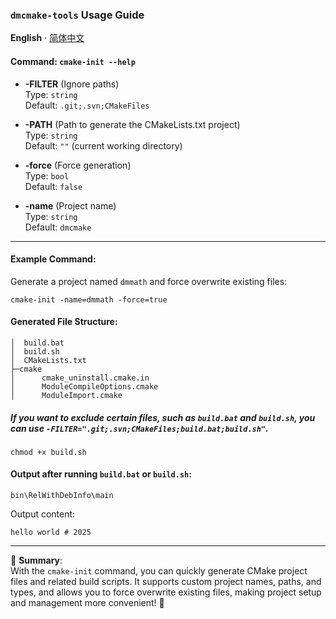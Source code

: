 ### `dmcmake-tools` Usage Guide

**English** · [简体中文](./README.zh-CN.md) 

#### Command: `cmake-init --help`

- **-FILTER** (Ignore paths)  
  Type: `string`  
  Default: `.git;.svn;CMakeFiles`  

- **-PATH** (Path to generate the CMakeLists.txt project)  
  Type: `string`  
  Default: `""` (current working directory)

- **-force** (Force generation)  
  Type: `bool`  
  Default: `false`

- **-name** (Project name)  
  Type: `string`  
  Default: `dmcmake`

---

#### Example Command:  
Generate a project named `dmmath` and force overwrite existing files:

```shell
cmake-init -name=dmmath -force=true
```

#### Generated File Structure:

```
│  build.bat
│  build.sh
│  CMakeLists.txt
├─cmake
│      cmake_uninstall.cmake.in
│      ModuleCompileOptions.cmake
│      ModuleImport.cmake
```

##### If you want to exclude certain files, such as `build.bat` and `build.sh`, you can use `-FILTER=".git;.svn;CMakeFiles;build.bat;build.sh"`.


```shell
chmod +x build.sh
```

#### Output after running `build.bat` or `build.sh`:

```
bin\RelWithDebInfo\main
```

Output content:

```
hello world # 2025
```

--- 

🎉 **Summary**:  
With the `cmake-init` command, you can quickly generate CMake project files and related build scripts. It supports custom project names, paths, and types, and allows you to force overwrite existing files, making project setup and management more convenient! 🚀